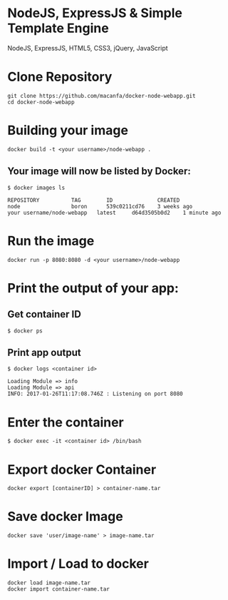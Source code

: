 # NodeJS, ExpressJS & Simple Template Engine
NodeJS, ExpressJS, HTML5, CSS3, jQuery, JavaScript

# Clone Repository
```
git clone https://github.com/macanfa/docker-node-webapp.git
cd docker-node-webapp
```

# Building your image
```docker build -t <your username>/node-webapp .```
## Your image will now be listed by Docker:

```
$ docker images ls

REPOSITORY			TAG        ID              CREATED
node 				boron      539c0211cd76    3 weeks ago
your username/node-webapp 	latest     d64d3505b0d2    1 minute ago
```
# Run the image
```docker run -p 8080:8080 -d <your username>/node-webapp```

# Print the output of your app:
## Get container ID
```$ docker ps```
## Print app output
```
$ docker logs <container id>

Loading Module => info
Loading Module => api
INFO: 2017-01-26T11:17:08.746Z : Listening on port 8080
````
# Enter the container
```$ docker exec -it <container id> /bin/bash```

# Export docker Container
	docker export [containerID] > container-name.tar
# Save docker Image
	docker save 'user/image-name' > image-name.tar

# Import / Load to docker
	docker load image-name.tar
	docker import container-name.tar
